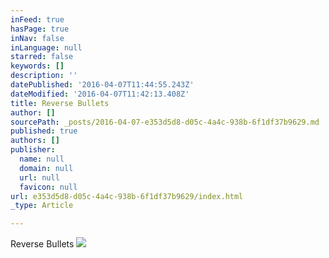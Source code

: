 ```yaml
---
inFeed: true
hasPage: true
inNav: false
inLanguage: null
starred: false
keywords: []
description: ''
datePublished: '2016-04-07T11:44:55.243Z'
dateModified: '2016-04-07T11:42:13.408Z'
title: Reverse Bullets
author: []
sourcePath: _posts/2016-04-07-e353d5d8-d05c-4a4c-938b-6f1df37b9629.md
published: true
authors: []
publisher:
  name: null
  domain: null
  url: null
  favicon: null
url: e353d5d8-d05c-4a4c-938b-6f1df37b9629/index.html
_type: Article

---
```

Reverse Bullets
![](https://the-grid-user-content.s3-us-west-2.amazonaws.com/555cdf2e-9cbe-41a6-a480-52a4e3080f09.jpg)